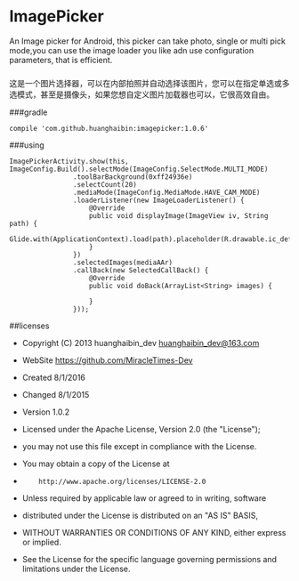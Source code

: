 # ImagePicker
An Image picker for Android, this picker can take photo, single or multi pick mode,you can use the image loader you like adn use configuration parameters, that is efficient.
###
这是一个图片选择器，可以在内部拍照并自动选择该图片，您可以在指定单选或多选模式，甚至是摄像头，如果您想自定义图片加载器也可以，它很高效自由。

###gradle
```
compile 'com.github.huanghaibin:imagepicker:1.0.6'
```
###using
```
ImagePickerActivity.show(this, ImageConfig.Build().selectMode(ImageConfig.SelectMode.MULTI_MODE)
                .toolBarBackground(0xff24936e)
                .selectCount(20)
                .mediaMode(ImageConfig.MediaMode.HAVE_CAM_MODE)
                .loaderListener(new ImageLoaderListener() {
                    @Override
                    public void displayImage(ImageView iv, String path) {
                        Glide.with(ApplicationContext).load(path).placeholder(R.drawable.ic_default).into(iv);
                    }
                })
                .selectedImages(mediaAAr)
                .callBack(new SelectedCallBack() {
                    @Override
                    public void doBack(ArrayList<String> images) {
                       
                    }
                })); 
```
##licenses
- Copyright (C) 2013 huanghaibin_dev <huanghaibin_dev@163.com>
- WebSite https://github.com/MiracleTimes-Dev
- Created 8/1/2016
- Changed 8/1/2015
- Version 1.0.2
 
- Licensed under the Apache License, Version 2.0 (the "License");
- you may not use this file except in compliance with the License.
- You may obtain a copy of the License at
 
-         http://www.apache.org/licenses/LICENSE-2.0
 
- Unless required by applicable law or agreed to in writing, software
- distributed under the License is distributed on an "AS IS" BASIS,
- WITHOUT WARRANTIES OR CONDITIONS OF ANY KIND, either express or implied.
- See the License for the specific language governing permissions and
  limitations under the License.
 

